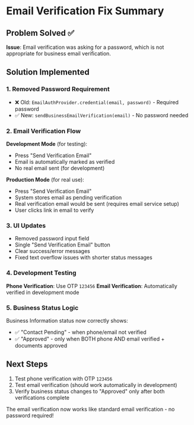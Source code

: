 # Email Verification Fix Summary

## Problem Solved ✅
**Issue**: Email verification was asking for a password, which is not appropriate for business email verification.

## Solution Implemented

### 1. Removed Password Requirement
- ❌ Old: `EmailAuthProvider.credential(email, password)` - Required password
- ✅ New: `sendBusinessEmailVerification(email)` - No password needed

### 2. Email Verification Flow
**Development Mode** (for testing):
- Press "Send Verification Email"
- Email is automatically marked as verified
- No real email sent (for development)

**Production Mode** (for real use):
- Press "Send Verification Email"  
- System stores email as pending verification
- Real verification email would be sent (requires email service setup)
- User clicks link in email to verify

### 3. UI Updates
- Removed password input field
- Single "Send Verification Email" button
- Clear success/error messages
- Fixed text overflow issues with shorter status messages

### 4. Development Testing
**Phone Verification**: Use OTP `123456`
**Email Verification**: Automatically verified in development mode

### 5. Business Status Logic
Business Information status now correctly shows:
- ✅ "Contact Pending" - when phone/email not verified
- ✅ "Approved" - only when BOTH phone AND email verified + documents approved

## Next Steps
1. Test phone verification with OTP `123456`
2. Test email verification (should work automatically in development)
3. Verify business status changes to "Approved" only after both verifications complete

The email verification now works like standard email verification - no password required!
